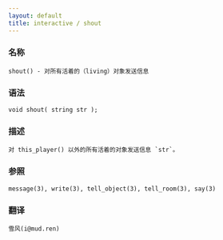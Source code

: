 ```yaml
---
layout: default
title: interactive / shout
---
```


### 名称

    shout() - 对所有活着的（living）对象发送信息

### 语法

    void shout( string str );

### 描述

    对 this_player() 以外的所有活着的对象发送信息 `str`。

### 参照

    message(3), write(3), tell_object(3), tell_room(3), say(3)

### 翻译

    雪风(i@mud.ren)
